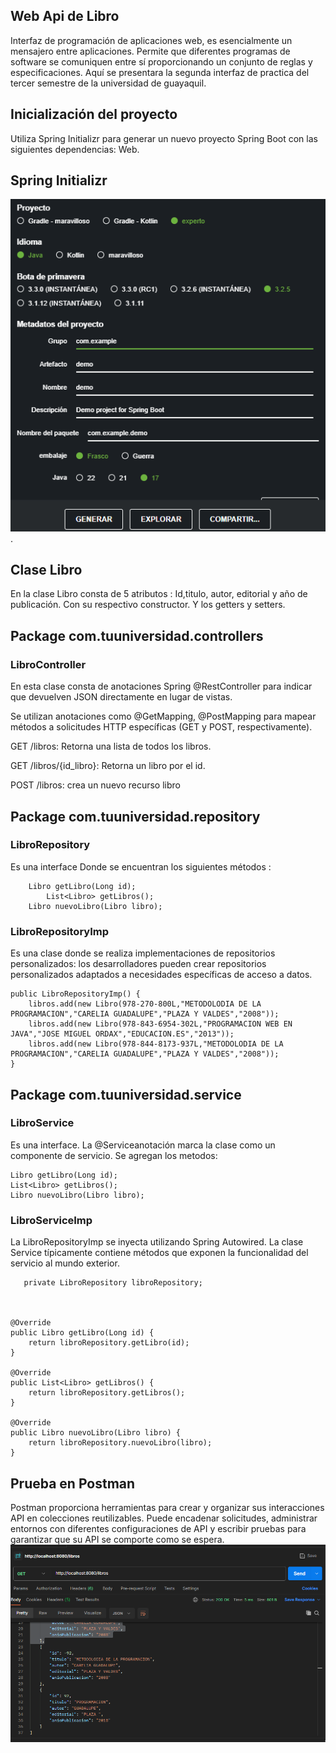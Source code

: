 ## Web Api de Libro

Interfaz de programación de aplicaciones web, es esencialmente un mensajero entre aplicaciones. Permite que diferentes programas de software se comuniquen entre sí proporcionando un conjunto de reglas y especificaciones. Aquí se presentara la segunda interfaz de practica del tercer semestre de la universidad de guayaquil.

## Inicialización del proyecto
Utiliza Spring Initializr para generar un nuevo proyecto Spring Boot con las siguientes dependencias: Web.

## Spring Initializr
![Captura de Pantalla de la Aplicación](SpringInitialrz.png).

## Clase Libro 
En la clase Libro consta de  5 atributos : Id,titulo, autor, editorial y año de publicación.
Con su respectivo constructor.
Y los getters y setters.
## Package com.tuuniversidad.controllers
### LibroController
En esta clase consta de anotaciones Spring
@RestController para indicar que devuelven JSON directamente en lugar de vistas. 

Se utilizan anotaciones como @GetMapping, @PostMapping para mapear métodos a solicitudes HTTP específicas (GET y POST, respectivamente).

GET /libros: Retorna una lista de todos los libros.

GET /libros/{id_libro}: Retorna un libro por el id.

POST /libros: crea un nuevo recurso libro

## Package com.tuuniversidad.repository
### LibroRepository
Es una interface
Donde se encuentran los siguientes métodos :

	    Libro getLibro(Long id);
            List<Libro> getLibros();
	    Libro nuevoLibro(Libro libro);
### LibroRepositoryImp
Es una clase donde se realiza implementaciones de repositorios personalizados: los desarrolladores pueden crear repositorios personalizados adaptados a necesidades específicas de acceso a datos.
    
    public LibroRepositoryImp() {
		libros.add(new Libro(978-270-800L,"METODOLODIA DE LA PROGRAMACION","CARELIA GUADALUPE","PLAZA Y VALDES","2008"));
		libros.add(new Libro(978-843-6954-302L,"PROGRAMACION WEB EN JAVA","JOSE MIGUEL ORDAX","EDUCACION.ES","2013"));
		libros.add(new Libro(978-844-8173-937L,"METODOLODIA DE LA PROGRAMACION","CARELIA GUADALUPE","PLAZA Y VALDES","2008"));	
	}    
## Package com.tuuniversidad.service 
### LibroService
Es una interface.
La @Serviceanotación marca la clase como un componente de servicio.
Se agregan los metodos:

	Libro getLibro(Long id);
	List<Libro> getLibros();
	Libro nuevoLibro(Libro libro);
### LibroServiceImp
La LibroRepositoryImp se inyecta utilizando Spring Autowired.
La clase Service típicamente contiene métodos que exponen la funcionalidad del servicio al mundo exterior.

       private LibroRepository libroRepository;
		
	

	@Override
	public Libro getLibro(Long id) {
		return libroRepository.getLibro(id);
	}

	@Override
	public List<Libro> getLibros() {
		return libroRepository.getLibros();
	}

	@Override
	public Libro nuevoLibro(Libro libro) {
		return libroRepository.nuevoLibro(libro);
	}
 ## Prueba en Postman
 Postman proporciona herramientas para crear y organizar sus interacciones API en colecciones reutilizables. Puede encadenar solicitudes, administrar entornos con diferentes configuraciones de API y escribir pruebas para garantizar que su API se comporte como se espera.
 ![Captura de Pantalla de la Aplicación](Postman.png)
	
